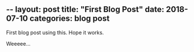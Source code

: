 --
layout: post
title:  "First Blog Post"
date:   2018-07-10
categories: blog post
---
First blog post using this. Hope it works.

Weeeee...
